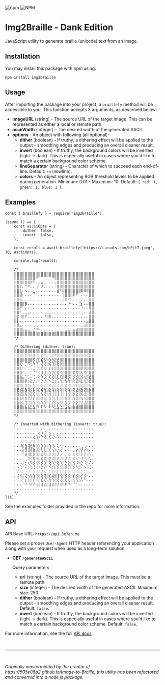 ![npm](https://img.shields.io/npm/v/img2braille?style=for-the-badge)
![NPM](https://img.shields.io/npm/l/img2braille?style=for-the-badge)

# Img2Braille - Dank Edition

JavaScript utility to generate braille (unicode) text from an image.

## Installation

You may install this package with npm using:

```
npm install img2braille
```

## Usage

After importing the package into your project, a `braillefy` method will be accessible to you. This function accepts 3 arguments, as described below:

-   **imageURL** (string) - The source URL of the target image. This can be represented as either a local or remote path.
-   **asciiWidth** (integer) - The desired width of the generated ASCII.
-   **options** - An object with following (all optional):
    -   **dither** (boolean) - If truthy, a dithering effect will be applied to the output - smoothing edges and producing an overall cleaner result.
    -   **invert** (boolean) - If truthy, the background colors will be inverted (light -> dark). This is especially useful in cases where you'd like to match a certain background color scheme.
    -   **lineSeparator** (string) - Character of which to succeed each end-of-line. Default: `\n` (newline).
    -   **colors** - An object representing RGB threshold levels to be applied during generation. Minimum: 0.01 - Maximum: 10. Default: `{ red: 1, green: 1, blue: 1 }`.

## Examples

```
const { braillefy } = require('img2braille');

(async () => {
    const asciiOpts = {
        dither: false,
        invert: false,
    };

    const result = await braillefy('https://i.nuuls.com/bPjt7.jpeg', 30, asciiOpts);

    console.log(result);

    /*
    ⣿⣿⣿⣿⣿⣿⣿⣿⣿⣿⣿⣿⣿⣿⣿⣿⣿⣿⣿⣿⣿⣿⣿⣿⣿⣿⣿⣿⣿⣿
    ⣿⣿⣿⣿⣿⣿⣿⣿⠟⠋⠉⠉⠉⠉⠛⢿⣿⣿⣿⣿⣿⣿⣿⣿⣿⣿⣿⣿⣿⣿
    ⣿⣿⣿⣿⣿⣿⡿⠋⠄⣠⣤⡀⠄⠄⠄⢠⣿⣿⣿⣿⣿⣿⣿⣿⣿⣿⣿⣿⣿⣿
    ⣿⣿⡏⠄⠉⠛⠄⠄⠰⠁⠜⠄⠄⠄⠄⠐⣿⡿⣿⣿⣿⣿⣿⣿⣿⣿⣿⣿⣿⣿
    ⣿⣿⣇⠄⠢⠄⠠⣀⠄⠄⠄⠄⠄⠄⠄⠄⣾⠃⢿⣿⣿⣿⣿⣿⣿⠿⠿⢿⣿⣿
    ⣿⣿⣿⠆⠄⠄⠄⠈⠃⠄⠄⠄⠄⠄⠄⠄⠄⠄⢸⣿⣿⣿⠿⠋⠁⠄⠄⠄⣿⣿
    ⣿⣿⣷⣄⠄⠄⠄⠄⠄⠄⠄⠄⠄⠄⠄⠄⠄⠄⣾⠿⠋⠁⠄⠄⢀⠄⠄⠄⣿⣿
    ⣿⣿⣿⣿⡿⠄⠄⠄⠄⠄⠄⠄⠄⠄⠄⠄⠄⠄⠄⠄⠐⠒⠄⠄⢈⡆⠄⠄⣿⣿
    ⣿⣿⡟⠁⠄⠄⠄⠄⠄⠄⠄⠄⠄⠄⠄⠄⠄⠄⠄⠄⠄⠄⠄⠄⠄⠘⠄⠄⢿⣿
    ⣿⣿⠃⣀⣀⣄⠄⠄⠄⠄⠄⢀⣠⣀⠄⠄⠄⠄⠄⠄⠄⠄⠄⠄⠄⢀⠄⠄⣼⣿
    ⣿⡯⠸⣿⠏⠄⠄⠄⠄⠄⠄⠘⢿⠿⠄⠄⠄⠄⠄⠄⠄⠄⠄⠄⠄⠄⠄⠄⣿⣿
    ⣿⡇⠄⠄⠄⠄⠄⠄⠄⠄⠄⠄⠄⠄⠄⠄⠄⠄⠄⠄⠄⠄⠄⠄⠄⠄⠄⣠⣿⣿
    ⣿⣿⣄⠄⠄⠄⠄⢀⣀⠄⠄⠄⠄⠄⠄⠄⠄⠄⠄⠄⠄⠄⠄⠄⠄⣀⣴⣿⣿⣿
    ⣿⣿⣿⣷⣦⣤⣀⣈⡛⠓⠄⠄⠄⠄⠄⢀⣀⣀⣀⣠⣤⣤⣶⣾⣿⣿⣿⣿⣿⣿
    ⣿⣿⣿⣿⣿⣿⣿⣿⣿⣿⣿⣿⣿⣿⣿⣿⣿⣿⣿⣿⣿⣿⣿⣿⣿⣿⣿⣿⣿⣿
    */

    /* Dithering (dither: true):
    ⣿⣿⣿⣿⣿⣿⣿⣿⣿⣿⣿⣿⣿⣿⣿⣿⣿⣿⣿⣿⣿⣿⣿⣿⣿⣿⣿⣿⣿⣿
    ⣿⣿⣿⣿⣿⣿⣿⣿⡿⡫⣏⢗⢽⢝⣟⢿⣿⣿⣿⣿⣿⣿⣿⣿⣿⣿⣿⣿⣿⣿
    ⣿⣿⣿⣿⣿⣿⣿⡫⡎⣏⣮⡣⡳⡱⡳⣝⣞⣿⣿⣿⣿⣿⣿⣿⣿⣿⣿⣿⣿⣿
    ⣿⣿⢏⠢⡉⠫⢃⠳⡹⠁⢜⢜⢜⢮⢹⡪⣗⡷⣻⣿⣿⣿⣿⣿⣿⣿⣿⣿⣿⣿
    ⣿⣿⣇⠑⠌⡂⠡⣈⢊⢎⢎⢎⢎⡎⡧⣻⡺⡽⣽⣿⣿⣿⣿⣿⣿⡿⡿⣿⣿⣿
    ⣿⣿⣿⠊⠄⠂⡁⠈⢃⠪⡸⡸⡱⡱⡝⣎⢯⡫⣾⣿⣿⣿⢿⢫⢣⢣⢫⡪⣿⣿
    ⣿⣿⣷⣥⠁⡁⠠⢈⠄⢕⠱⡨⡊⢎⢎⢎⢇⢏⣾⢿⡫⡫⡪⡪⣪⢪⢢⡫⣞⣿
    ⣿⣿⣿⣿⡿⡢⣕⡐⡅⠕⡑⡐⢌⠢⣑⢰⢡⢳⢱⢣⢳⢳⢕⣝⢮⣇⢧⡫⣞⣿
    ⣿⣿⣟⢗⢽⡹⣔⢕⡕⣕⢕⢎⢮⡪⣎⢮⡪⣎⢮⢮⢪⡳⡕⣗⣝⢮⣗⢽⣳⣿
    ⣿⣟⡮⣯⣳⢽⡪⡧⡫⣎⢮⢳⣱⣕⢵⢱⢕⢕⢕⢕⢵⢱⢝⣜⢮⣳⣝⣗⡷⣿
    ⣿⣳⣝⣿⢯⡳⣝⢎⢧⢣⢣⢝⢾⢺⢸⢸⢸⢸⢸⢸⢪⢣⡳⣕⢝⢮⣺⡪⣿⣿
    ⣿⣗⣕⢗⡳⡝⡜⡎⡮⡪⡪⡢⡣⡱⡑⡅⡇⡕⢕⢕⢕⢵⢱⢕⢝⢵⢕⣽⣿⣿
    ⣿⣷⣗⢵⢹⢸⢱⢱⣱⢱⠱⡱⡘⡌⡎⡪⡢⡣⡣⡱⡱⡑⡕⡕⡝⣜⣼⣿⣿⣿
    ⣿⣿⣿⣷⣧⣧⣃⣣⡋⠇⠇⠣⠃⠇⠣⣃⣣⣑⣘⣨⣦⣵⣷⣾⣿⣿⣿⣿⣿⣿
    ⣿⣿⣿⣿⣿⣿⣿⣿⣿⣿⣿⣿⣿⣿⣿⣿⣿⣿⣿⣿⣿⣿⣿⣿⣿⣿⣿⣿⣿⣿
    */

    /* Inverted with dithering (invert: true):
    ⠄⠄⠄⠄⠄⠄⠄⠄⠄⠄⠄⠄⠄⠄⠄⠄⠄⠄⠄⠄⠄⠄⠄⠄⠄⠄⠄⠄⠄⠄
    ⠄⠄⠄⠄⠄⠄⠄⠄⢀⢔⠰⡨⡂⡢⠠⡀⠄⠄⠄⠄⠄⠄⠄⠄⠄⠄⠄⠄⠄⠄
    ⠄⠄⠄⠄⠄⠄⠄⢔⢱⠰⠑⢜⢌⢎⢌⠢⠡⠄⠄⠄⠄⠄⠄⠄⠄⠄⠄⠄⠄⠄
    ⠄⠄⡰⣝⢶⣔⡼⣌⢆⣾⡣⡣⡣⡑⡆⢕⠨⢈⠄⠄⠄⠄⠄⠄⠄⠄⠄⠄⠄⠄
    ⠄⠄⠸⣮⣳⢽⣞⠷⡵⡱⡱⡱⡱⢱⢘⠄⢅⢂⠂⠄⠄⠄⠄⠄⠄⢀⢀⠄⠄⠄
    ⠄⠄⠄⣵⣻⣽⢾⣷⡼⣕⢇⢇⢎⢎⢢⠱⡐⢔⠁⠄⠄⠄⡀⡔⡜⡜⡔⢕⠄⠄
    ⠄⠄⠈⠚⣾⢾⣟⡷⣻⡪⣎⢗⢵⡱⡱⡱⡸⡰⠁⡀⢔⢔⢕⢕⠕⡕⡝⢔⠡⠄
    ⠄⠄⠄⠄⢀⢝⠪⢯⢺⣪⢮⢯⡳⣝⠮⡏⡞⡌⡎⡜⡌⡌⡪⠢⡑⠸⡘⢔⠡⠄
    ⠄⠄⠠⡨⡂⢆⠫⡪⢪⠪⡪⡱⡑⢕⠱⡑⢕⠱⡑⡑⡕⢌⢪⠨⠢⡑⠨⡂⠌⠄
    ⠄⠠⢑⠐⠌⡂⢕⢘⢔⠱⡑⡌⠎⠪⡊⡎⡪⡪⡪⡪⡊⡎⡢⠣⡑⠌⠢⠨⢈⠄
    ⠄⠌⠢⠄⡐⢌⠢⡱⡘⡜⡜⡢⡁⡅⡇⡇⡇⡇⡇⡇⡕⡜⢌⠪⡢⡑⠅⢕⠄⠄
    ⠄⠨⠪⡨⢌⢢⢣⢱⢑⢕⢕⢝⢜⢎⢮⢺⢸⢪⡪⡪⡪⡊⡎⡪⡢⡊⡪⠂⠄⠄
    ⠄⠈⠨⡊⡆⡇⡎⡎⠎⡎⣎⢎⢧⢳⢱⢕⢝⢜⢜⢎⢎⢮⢪⢪⢢⠣⠃⠄⠄⠄
    ⠄⠄⠄⠈⠘⠘⠼⠜⢴⣸⣸⣜⣼⣸⣜⠼⠜⠮⠧⠗⠙⠊⠈⠁⠄⠄⠄⠄⠄⠄
    ⠄⠄⠄⠄⠄⠄⠄⠄⠄⠄⠄⠄⠄⠄⠄⠄⠄⠄⠄⠄⠄⠄⠄⠄⠄⠄⠄⠄⠄⠄
    */
})();
```

See the examples folder provided in the repo for more information.

## API

API Base URL: `https://api.5e7en.me`

Please set a proper `User-Agent` HTTP header referencing your application along with your request when used as a long-term solution.

-   **GET `/generateASCII`**

    Query parameters:

    -   **url** (string) - The source URL of the target image. This must be a remote path.
    -   **size** (integer) - The desired width of the generated ASCII. Maximum size: 250.
    -   **dither** (boolean) - If truthy, a dithering effect will be applied to the output - smoothing edges and producing an overall cleaner result. Default: `false`.
    -   **invert** (boolean) - If truthy, the background colors will be inverted (light -> dark). This is especially useful in cases where you'd like to match a certain background color scheme. Default: `false`.

For more information, see the full [API docs](https://api.5e7en.me/docs).

<br>
<hr>
<br>

<i>Originally masterminded by the creator of https://505e06b2.github.io/Image-to-Braille, this utility has been refactored and converted into a node.js package.</i>
